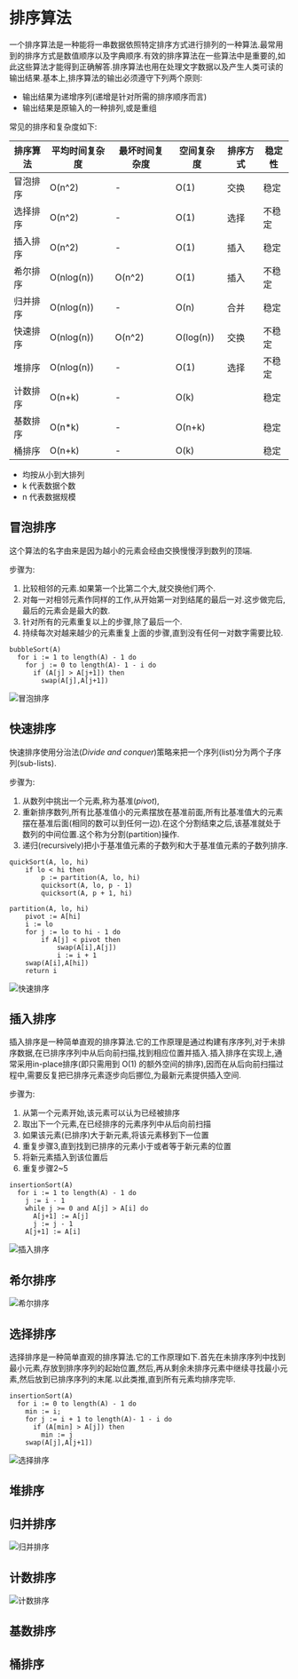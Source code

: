 # 排序算法

一个排序算法是一种能将一串数据依照特定排序方式进行排列的一种算法.最常用到的排序方式是数值顺序以及字典顺序.有效的排序算法在一些算法中是重要的,如此这些算法才能得到正确解答.排序算法也用在处理文字数据以及产生人类可读的输出结果.基本上,排序算法的输出必须遵守下列两个原则:

* 输出结果为递增序列(递增是针对所需的排序顺序而言)
* 输出结果是原输入的一种排列,或是重组

常见的排序和复杂度如下:

| 排序算法 | 平均时间复杂度 | 最坏时间复杂度 | 空间复杂度 | 排序方式 | 稳定性 |
| -------- | -------------- | -------------- | ---------- | -------- | ------ |
| 冒泡排序 | O(n^2)         | -              | O(1)       | 交换     | 稳定   |
| 选择排序 | O(n^2)         | -              | O(1)       | 选择     | 不稳定 |
| 插入排序 | O(n^2)         | -              | O(1)       | 插入     | 稳定   |
| 希尔排序 | O(nlog(n))     | O(n^2)         | O(1)       | 插入     | 不稳定 |
| 归并排序 | O(nlog(n))     | -              | O(n)       | 合并     | 稳定   |
| 快速排序 | O(nlog(n))     | O(n^2)         | O(log(n))  | 交换     | 不稳定 |
| 堆排序   | O(nlog(n))     | -              | O(1)       | 选择     | 不稳定 |
| 计数排序 | O(n+k)         | -              | O(k)       |          | 稳定   |
| 基数排序 | O(n*k)         | -              | O(n+k)     |          | 稳定   |
| 桶排序   | O(n+k)         | -              | O(k)       |          | 稳定   |

* 均按从小到大排列
* k 代表数据个数
* n 代表数据规模

## 冒泡排序

这个算法的名字由来是因为越小的元素会经由交换慢慢浮到数列的顶端.

步骤为:

1. 比较相邻的元素.如果第一个比第二个大,就交换他们两个.
2. 对每一对相邻元素作同样的工作,从开始第一对到结尾的最后一对.这步做完后,最后的元素会是最大的数.
3. 针对所有的元素重复以上的步骤,除了最后一个.
4. 持续每次对越来越少的元素重复上面的步骤,直到没有任何一对数字需要比较.

```Pseudocode
bubbleSort(A)
  for i := 1 to length(A) - 1 do
    for j := 0 to length(A)- 1 - i do
      if (A[j] > A[j+1]) then
        swap(A[j],A[j+1])
```

![冒泡排序](img/bubbleSort.gif)

## 快速排序

快速排序使用分治法(*Divide and conquer*)策略来把一个序列(list)分为两个子序列(sub-lists).

步骤为:

1. 从数列中挑出一个元素,称为基准(*pivot*),
2. 重新排序数列,所有比基准值小的元素摆放在基准前面,所有比基准值大的元素摆在基准后面(相同的数可以到任何一边).在这个分割结束之后,该基准就处于数列的中间位置.这个称为分割(partition)操作.
3. 递归(recursively)把小于基准值元素的子数列和大于基准值元素的子数列排序.

```Pseudocode
quickSort(A, lo, hi)
    if lo < hi then
        p := partition(A, lo, hi)
        quicksort(A, lo, p - 1)
        quicksort(A, p + 1, hi)

partition(A, lo, hi)
    pivot := A[hi]
    i := lo
    for j := lo to hi - 1 do
        if A[j] < pivot then
            swap(A[i],A[j])
            i := i + 1
    swap(A[i],A[hi])
    return i
```

![快速排序](img/quickSort.gif)

## 插入排序

插入排序是一种简单直观的排序算法.它的工作原理是通过构建有序序列,对于未排序数据,在已排序序列中从后向前扫描,找到相应位置并插入.插入排序在实现上,通常采用in-place排序(即只需用到 O(1) 的额外空间的排序),因而在从后向前扫描过程中,需要反复把已排序元素逐步向后挪位,为最新元素提供插入空间.

步骤为:

1. 从第一个元素开始,该元素可以认为已经被排序
2. 取出下一个元素,在已经排序的元素序列中从后向前扫描
3. 如果该元素(已排序)大于新元素,将该元素移到下一位置
4. 重复步骤3,直到找到已排序的元素小于或者等于新元素的位置
5. 将新元素插入到该位置后
6. 重复步骤2~5

```Pseudocode
insertionSort(A)
  for i := 1 to length(A) - 1 do
    j := i - 1
    while j >= 0 and A[j] > A[i] do
      A[j+1] := A[j]
      j := j - 1
    A[j+1] := A[i]
```

![插入排序](img/insertionSort.gif)

## 希尔排序

![希尔排序](img/shellSort.gif)

## 选择排序

选择排序是一种简单直观的排序算法.它的工作原理如下.首先在未排序序列中找到最小元素,存放到排序序列的起始位置,然后,再从剩余未排序元素中继续寻找最小元素,然后放到已排序序列的末尾.以此类推,直到所有元素均排序完毕.

```Pseudocode
insertionSort(A)
  for i := 0 to length(A) - 1 do
    min := i;
    for j := i + 1 to length(A)- 1 - i do
      if (A[min] > A[j]) then
        min := j
    swap(A[j],A[j+1])
```

![选择排序](img/selectionSort.gif)

## 堆排序

## 归并排序

![归并排序](img/mergeSort.gif)

## 计数排序

![计数排序](img/countingSort.gif)

## 基数排序

## 桶排序
